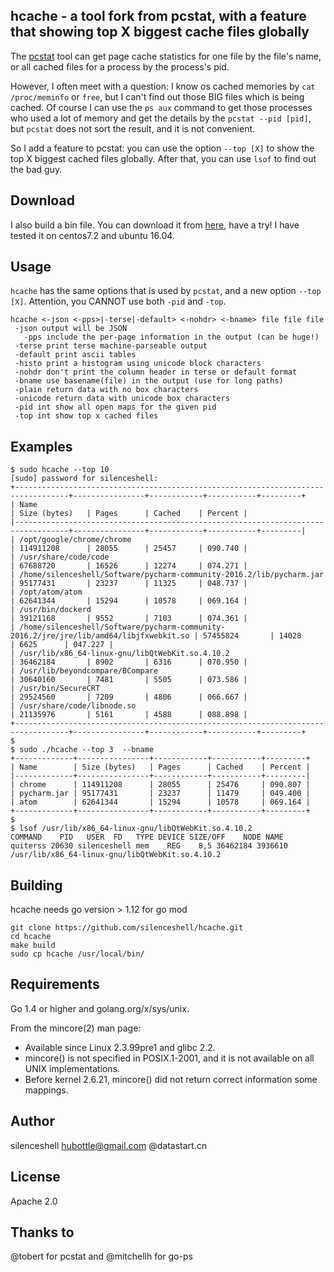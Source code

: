 ## hcache - a tool fork from pcstat, with a feature that showing top X biggest cache files globally

The [pcstat](https://github.com/tobert/pcstat) tool can get page cache statistics for one file by the file's name, or all cached files for a process by the process's pid.

However, I often meet with a question: I know os cached memories by `cat /proc/meminfo` or `free`, but I can't find out those BIG files which is being cached. Of course I can use the `ps aux` command to get those processes who used a lot of memory and get the details by the `pcstat --pid [pid]`, but `pcstat` does not sort the result, and it is not convenient.

So I add a feature to pcstat: you can use the option `--top [X]` to show the top X biggest cached files globally. After that, you can use `lsof` to find out the bad guy.

## Download

I also build a bin file. You can download it from [here](https://silenceshell-1255345740.cos.ap-shanghai.myqcloud.com/hcache), have a try! I have tested it on centos7.2 and ubuntu 16.04.

## Usage

`hcache` has the same options that is used by `pcstat`, and a new option `--top [X]`. Attention, you CANNOT use both `-pid` and `-top`.

```
hcache <-json <-pps>|-terse|-default> <-nohdr> <-bname> file file file
 -json output will be JSON
   -pps include the per-page information in the output (can be huge!)
 -terse print terse machine-parseable output
 -default print ascii tables
 -histo print a histogram using unicode block characters
 -nohdr don't print the column header in terse or default format
 -bname use basename(file) in the output (use for long paths)
 -plain return data with no box characters
 -unicode return data with unicode box characters
 -pid int show all open maps for the given pid
 -top int show top x cached files
```

## Examples

```
$ sudo hcache --top 10
[sudo] password for silenceshell: 
+----------------------------------------------------------------------------------+----------------+------------+-----------+---------+
| Name                                                                             | Size (bytes)   | Pages      | Cached    | Percent |
|----------------------------------------------------------------------------------+----------------+------------+-----------+---------|
| /opt/google/chrome/chrome                                                        | 114911208      | 28055      | 25457     | 090.740 |
| /usr/share/code/code                                                             | 67688720       | 16526      | 12274     | 074.271 |
| /home/silenceshell/Software/pycharm-community-2016.2/lib/pycharm.jar                   | 95177431       | 23237      | 11325     | 048.737 |
| /opt/atom/atom                                                                   | 62641344       | 15294      | 10578     | 069.164 |
| /usr/bin/dockerd                                                                 | 39121168       | 9552       | 7103      | 074.361 |
| /home/silenceshell/Software/pycharm-community-2016.2/jre/jre/lib/amd64/libjfxwebkit.so | 57455824       | 14028      | 6625      | 047.227 |
| /usr/lib/x86_64-linux-gnu/libQtWebKit.so.4.10.2                                  | 36462184       | 8902       | 6316      | 070.950 |
| /usr/lib/beyondcompare/BCompare                                                  | 30640160       | 7481       | 5505      | 073.586 |
| /usr/bin/SecureCRT                                                               | 29524560       | 7209       | 4806      | 066.667 |
| /usr/share/code/libnode.so                                                       | 21135976       | 5161       | 4588      | 088.898 |
+----------------------------------------------------------------------------------+----------------+------------+-----------+---------+
$ 
$ sudo ./hcache --top 3  --bname  
+-------------+----------------+------------+-----------+---------+
| Name        | Size (bytes)   | Pages      | Cached    | Percent |
|-------------+----------------+------------+-----------+---------|
| chrome      | 114911208      | 28055      | 25476     | 090.807 |
| pycharm.jar | 95177431       | 23237      | 11479     | 049.400 |
| atom        | 62641344       | 15294      | 10578     | 069.164 |
+-------------+----------------+------------+-----------+---------+ 
$ 
$ lsof /usr/lib/x86_64-linux-gnu/libQtWebKit.so.4.10.2 
COMMAND    PID   USER  FD   TYPE DEVICE SIZE/OFF    NODE NAME
quiterss 20630 silenceshell mem    REG    8,5 36462184 3936610 /usr/lib/x86_64-linux-gnu/libQtWebKit.so.4.10.2
```

## Building

hcache needs go version > 1.12 for go mod

```
git clone https://github.com/silenceshell/hcache.git
cd hcache
make build
sudo cp hcache /usr/local/bin/ 
```

## Requirements

Go 1.4 or higher and golang.org/x/sys/unix.

From the mincore(2) man page:

* Available since Linux 2.3.99pre1 and glibc 2.2.
* mincore() is not specified in POSIX.1-2001, and it is not available on all UNIX implementations.
* Before kernel 2.6.21, mincore() did not return correct information some mappings.

## Author

silenceshell <hubottle@gmail.com> @datastart.cn

## License

Apache 2.0

## Thanks to

@tobert for pcstat and @mitchellh for go-ps

